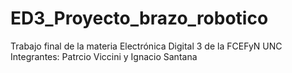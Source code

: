 # ED3_Proyecto_brazo_robotico
Trabajo final de la materia Electrónica Digital 3 de la FCEFyN UNC
Integrantes: Patrcio Viccini y Ignacio Santana

